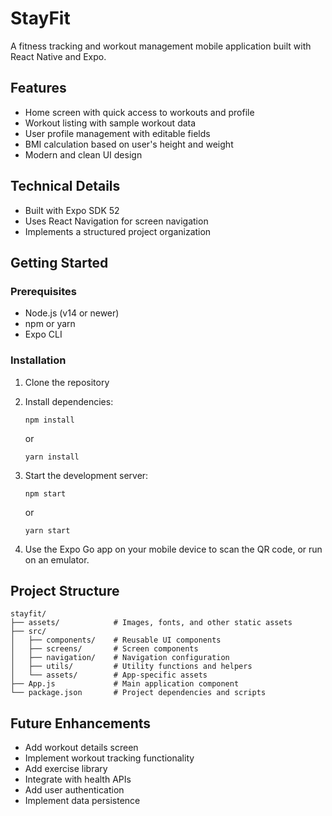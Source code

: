 # StayFit

A fitness tracking and workout management mobile application built with React Native and Expo.

## Features

- Home screen with quick access to workouts and profile
- Workout listing with sample workout data
- User profile management with editable fields
- BMI calculation based on user's height and weight
- Modern and clean UI design

## Technical Details

- Built with Expo SDK 52
- Uses React Navigation for screen navigation
- Implements a structured project organization

## Getting Started

### Prerequisites

- Node.js (v14 or newer)
- npm or yarn
- Expo CLI

### Installation

1. Clone the repository
2. Install dependencies:

   ```
   npm install
   ```

   or

   ```
   yarn install
   ```

3. Start the development server:

   ```
   npm start
   ```

   or

   ```
   yarn start
   ```

4. Use the Expo Go app on your mobile device to scan the QR code, or run on an emulator.

## Project Structure

```
stayfit/
├── assets/            # Images, fonts, and other static assets
├── src/
│   ├── components/    # Reusable UI components
│   ├── screens/       # Screen components
│   ├── navigation/    # Navigation configuration
│   ├── utils/         # Utility functions and helpers
│   └── assets/        # App-specific assets
├── App.js             # Main application component
└── package.json       # Project dependencies and scripts
```

## Future Enhancements

- Add workout details screen
- Implement workout tracking functionality
- Add exercise library
- Integrate with health APIs
- Add user authentication
- Implement data persistence
